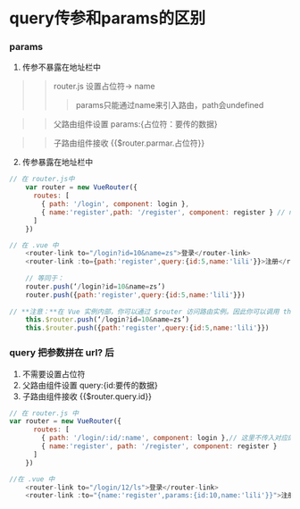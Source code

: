 # query传参和params的区别

### params    
1. 传参不暴露在地址栏中
>> router.js 设置占位符-> name
>>> params只能通过name来引入路由，path会undefined

>> 父路由组件设置 params:{占位符：要传的数据}

>> 子路由组件接收 {{$router.parmar.占位符}}
2. 传参暴露在地址栏中


```js
// 在 router.js中
    var router = new VueRouter({
      routes: [
        { path: '/login', component: login },
        { name:'register',path: '/register', component: register } // name 或 path
      ]
    })
```
```js
// 在 .vue 中
    <router-link to="/login?id=10&name=zs">登录</router-link>
    <router-link :to={path:'register',query:{id:5,name:'lili'}}>注册</router-link>
    
    // 等同于：
	router.push(‘/login?id=10&name=zs’)
	router.push({path:'register',query:{id:5,name:'lili'}})
	
// **注意：**在 Vue 实例内部，你可以通过 $router 访问路由实例。因此你可以调用 this.$router.push。
	this.$router.push(‘/login?id=10&name=zs’)
	this.$router.push({path:'register',query:{id:5,name:'lili'}})
```


### query  把参数拼在 url? 后
1. 不需要设置占位符
2. 父路由组件设置 query:{id:要传的数据}
3. 子路由组件接收 {{$router.query.id}}


```js
// 在 router.js 中
var router = new VueRouter({
      routes: [
        { path: '/login/:id/:name', component: login },// 这里不传入对应的参数（:/id） 刷新页面 参数会消失
        { name:'register', path: '/register', component: register }
      ]
    })
```
```js
//在 .vue 中
    <router-link to="/login/12/ls">登录</router-link>
    <router-link :to="{name:'register',params:{id:10,name:'lili'}}">注册</router-link>
```
